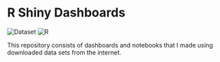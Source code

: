 # R Shiny Dashboards
![Dataset](https://img.shields.io/badge/Dataset-Kaggle-blue) ![R](https://img.shields.io/badge/R-4.0.3-blue)

This repository consists of dashboards and notebooks that I made using downloaded data sets from the internet.
